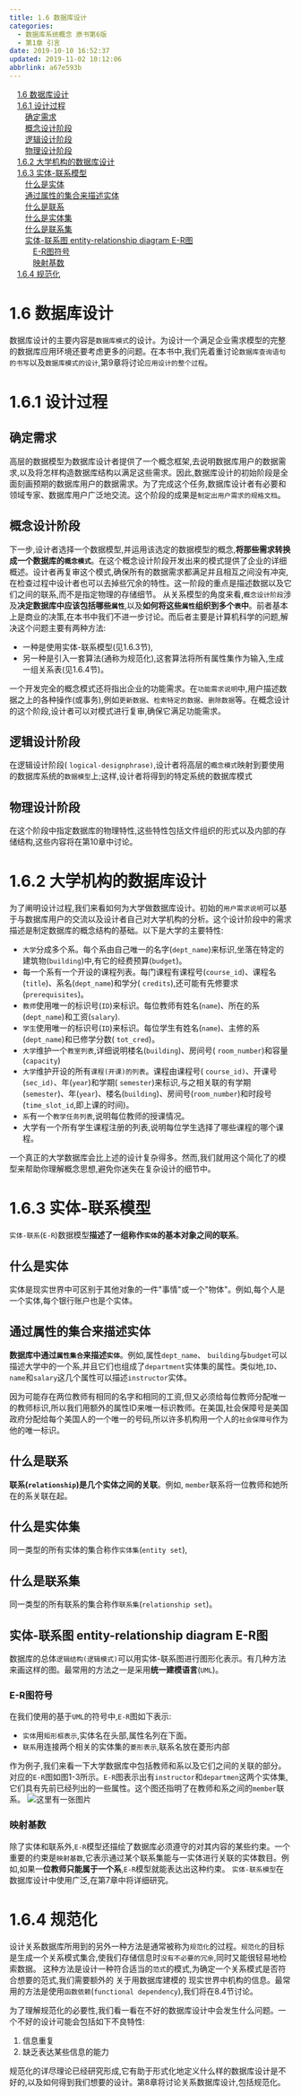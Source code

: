 ```yaml
---
title: 1.6 数据库设计
categories: 
  - 数据库系统概念 原书第6版
  - 第1章 引言
date: 2019-10-10 16:52:37
updated: 2019-11-02 10:12:06
abbrlink: a67e593b
---
```

<div id='my_toc'><a href="/ReadingNotes/a67e593b/#1.6-数据库设计" class="header_1">1.6 数据库设计</a><br><a href="/ReadingNotes/a67e593b/#1.6.1-设计过程" class="header_1">1.6.1 设计过程</a><br><a href="/ReadingNotes/a67e593b/#确定需求" class="header_2">确定需求</a><br><a href="/ReadingNotes/a67e593b/#概念设计阶段" class="header_2">概念设计阶段</a><br><a href="/ReadingNotes/a67e593b/#逻辑设计阶段" class="header_2">逻辑设计阶段</a><br><a href="/ReadingNotes/a67e593b/#物理设计阶段" class="header_2">物理设计阶段</a><br><a href="/ReadingNotes/a67e593b/#1.6.2-大学机构的数据库设计" class="header_1">1.6.2 大学机构的数据库设计</a><br><a href="/ReadingNotes/a67e593b/#1.6.3-实体-联系模型" class="header_1">1.6.3 实体-联系模型</a><br><a href="/ReadingNotes/a67e593b/#什么是实体" class="header_2">什么是实体</a><br><a href="/ReadingNotes/a67e593b/#通过属性的集合来描述实体" class="header_2">通过属性的集合来描述实体</a><br><a href="/ReadingNotes/a67e593b/#什么是联系" class="header_2">什么是联系</a><br><a href="/ReadingNotes/a67e593b/#什么是实体集" class="header_2">什么是实体集</a><br><a href="/ReadingNotes/a67e593b/#什么是联系集" class="header_2">什么是联系集</a><br><a href="/ReadingNotes/a67e593b/#实体-联系图-entity-relationship-diagram-E-R图" class="header_2">实体-联系图 entity-relationship diagram E-R图</a><br><a href="/ReadingNotes/a67e593b/#E-R图符号" class="header_3">E-R图符号</a><br><a href="/ReadingNotes/a67e593b/#映射基数" class="header_3">映射基数</a><br><a href="/ReadingNotes/a67e593b/#1.6.4-规范化" class="header_1">1.6.4 规范化</a><br></div>
<style>
    .header_1{
        margin-left: 1em;
    }
    .header_2{
        margin-left: 2em;
    }
    .header_3{
        margin-left: 3em;
    }
    .header_4{
        margin-left: 4em;
    }
    .header_5{
        margin-left: 5em;
    }
    .header_6{
        margin-left: 6em;
    }
</style>
<!--more-->
<script>if (navigator.platform.search('arm')==-1){document.getElementById('my_toc').style.display = 'none';}
var e,p = document.getElementsByTagName('p');while (p.length>0) {e = p[0];e.parentElement.removeChild(e);}
</script>

<!--end-->
<!--SSTStart-->
# 1.6 数据库设计 #
数据库设计的主要内容是`数据库模式`的设计。为设计一个满足企业需求模型的完整的数据库应用环境还要考虑更多的问题。在本书中,我们先着重讨论`数据库查询语句的书写`以及`数据库模式的设计`,第9章将讨论`应用设计的整个过程`。
# 1.6.1 设计过程 #
## 确定需求 ##
高层的数据模型为数据库设计者提供了一个概念框架,去说明数据库用户的数据需求,以及将怎样构造数据库结构以满足这些需求。因此,数据库设计的初始阶段是全面刻画预期的数据库用户的数据需求。为了完成这个任务,数据库设计者有必要和领域专家、数据库用户广泛地交流。这个阶段的成果是`制定出用户需求的规格文档`。
## 概念设计阶段 ##
下一步,设计者选择一个数据模型,并运用该选定的数据模型的概念,**将那些需求转换成一个数据库的`概念模式`**。在这个概念设计阶段开发出来的模式提供了企业的详细概述。设计者再复审这个模式,确保所有的数据需求都满足并且相互之间没有冲突,在检查过程中设计者也可以去掉些冗余的特性。这一阶段的重点是描述数据以及它们之间的联系,而不是指定物理的存储细节。
从关系模型的角度来看,`概念设计阶段`涉及**决定数据库中应该包括哪些`属性`**,以及**如何将这些`属性`组织到多个`表`中**。前者基本上是商业的决策,在本书中我们不进一步讨论。而后者主要是计算机科学的问题,解决这个问题主要有两种方法:
- 一种是使用实体-联系模型(见1.6.3节),
- 另一种是引入一套算法(通称为规范化),这套算法将所有属性集作为输入,生成一组关系表(见1.6.4节)。

一个开发完全的概念模式还将指出企业的功能需求。在`功能需求说明`中,用户描述数据之上的各种操作(或事务),例如`更新数据`、`检索特定的数据`、`删除数据`等。在概念设计的这个阶段,设计者可以对模式进行复审,确保它满足功能需求。
## 逻辑设计阶段 ##
在逻辑设计阶段( `logical-designphrase)`,设计者将高层的`概念模式`映射到要使用的数据库系统的`数据模型`上;这样,设计者将得到的特定系统的数据库模式
## 物理设计阶段 ##
在这个阶段中指定数据库的物理特性,这些特性包括文件组织的形式以及内部的存储结构,这些内容将在第10章中讨论。
# 1.6.2 大学机构的数据库设计 #
为了阐明设计过程,我们来看如何为大学做数据库设计。初始的`用户需求说明`可以基于与数据库用户的交流以及设计者自己对大学机构的分析。这个设计阶段中的需求描述是制定数据库的概念结构的基础。以下是大学的主要特性:
- `大学`分成多个系。每个系由自己唯一的名字(`dept_name`)来标识,坐落在特定的建筑物(`building`)中,有它的经费预算(`budget`)。
- 每一个系有一个开设的课程列表。每门课程有课程号(`course_id`)、课程名(`title`)、系名(`dept_name`)和学分( `credits`),还可能有先修要求(`prerequisites`)。
- `教师`使用唯一的标识号(`ID`)来标识。每位教师有姓名(`name`)、所在的系(`dept_name`)和工资(`salary`).
- `学生`使用唯一的标识号(`ID`)来标识。每位学生有姓名(`name`)、主修的系(`dept_name`)和已修学分数( `tot_cred`)。
- `大学`维护一个`教室列表`,详细说明楼名(`building`)、房间号( `room_number`)和容量(`capacity`)
- `大学`维护开设的所有`课程(开课)的列表`。课程由课程号( `course_id)`、开课号(`sec_id)`、年(`year`)和学期( `semester`)来标识,与之相关联的有学期(`semester`)、年(`year`)、楼名(`building`)、房间号(`room_number`)和时段号(`time_slot_id`,即上课的时间)。
- `系`有一个`教学任务列表`,说明每位教师的授课情况。
- 大学有一个所有学生课程注册的列表,说明每位学生选择了哪些课程的哪个课程。

一个真正的大学数据库会比上述的设计复杂得多。然而,我们就用这个简化了的模型来帮助你理解概念思想,避免你迷失在复杂设计的细节中。
# 1.6.3 实体-联系模型 #
`实体-联系`(`E-R`)数据模型**描述了一组称作`实体`的基本对象之间的联系**。
## 什么是实体 ##
实体是现实世界中可区别于其他对象的一件"事情"或一个"物体"。例如,每个人是一个实体,每个银行账户也是个实体。
## 通过属性的集合来描述实体 ##
**数据库中通过`属性集合`来描述`实体`**。例如,属性`dept_name`、 `building`与`budget`可以描述大学中的一个系,并且它们也组成了`department`实体集的属性。类似地,`ID`、`name`和`salary`这几个属性可以描述`instructor`实体。

因为可能存在两位教师有相同的名字和相同的工资,但又必须给每位教师分配唯一的教师标识,所以我们用额外的属性ID来唯一标识教师。在美国,社会保障号是美国政府分配给每个美国人的一个唯一的号码,所以许多机构用一个人的`社会保障号`作为他的唯一标识。
## 什么是联系 ##
**联系(`relationship`)是几个实体之间的关联**。例如, `member`联系将一位教师和她所在的系关联在起。
## 什么是实体集 ##
同一类型的所有实体的集合称作`实体集`(`entity set`),
## 什么是联系集 ##
同一类型的所有联系的集合称作`联系集`(`relationship set`)。
## 实体-联系图 entity-relationship diagram E-R图 ##
数据库的总体`逻辑结构(逻辑模式)`可以用实体-联系图进行图形化表示。有几种方法来画这样的图。最常用的方法之一是采用**统一建模语言**(`UML`)。
### E-R图符号 ###
在我们使用的基于`UML`的符号中,`E-R`图如下表示:
- `实体`用`矩形框表示`,实体名在头部,属性名列在下面。
- `联系`用连接两个相关的实体集的`菱形表示`,联系名放在菱形内部

作为例子,我们来看一下大学数据库中包括教师和系以及它们之间的关联的部分。对应的`E-R`图如图1-3所示。`E-R`图表示出有`instructor`和`departmen`这两个实体集,它们具有先前已经列出的一些属性。这个图还指明了在教师和系之间的`member`联系。
![这里有一张图片](https://image-1257720033.cos.ap-shanghai.myqcloud.com/blog/readbooknote/ShuJuKuXiTongGaiNian/ch1/1.png)
### 映射基数 ###
除了实体和联系外,`E-R`模型还描绘了数据库必须遵守的对其内容的某些约束。一个重要的约束是`映射基数`,它表示通过某个联系集能与一实体进行关联的实体数目。例如,如果一**位教师只能属于一个系**,`E-R`模型就能表达出这种约束。
`实体-联系模型`在数据库设计中使用广泛,在第7章中将详细研究。
# 1.6.4 规范化 #
设计关系数据库所用到的另外一种方法是通常被称为`规范化`的过程。`规范化`的目标是生成一个关系模式集合,使我们存储信息时`没有不必要的冗余`,同时又能很轻易地检索数据。
这种方法是设计一种符合适当的`范式`的模式,为确定一个关系模式是否符合想要的范式,我们需要额外的 关于用数据库建模的 现实世界中机构的信息。最常用的方法是使用`函数依赖`(`functional dependency`),我们将在8.4节讨论。

为了理解规范化的必要性,我们看一看在不好的数据库设计中会发生什么问题。一个不好的设计可能会包括如下不良特性:
1. 信息重复
2. 缺乏表达某些信息的能力

规范化的详尽理论已经研究形成,它有助于形式化地定义什么样的数据库设计是不好的,以及如何得到我们想要的设计。第8章将讨论关系数据库设计,包括规范化。
<!--SSTStop-->


